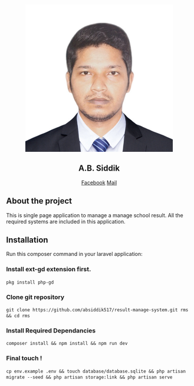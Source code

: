 <p align="center"><a href="https://laravel.com" target="_blank">
<img src="https://github.com/absiddik517/about/blob/main/600x600-80kb.jpg" width="400"></a></p>

<h2 align="center">
  A.B. Siddik
</h2>

<p align="center">
<a href="https://facebook.com/absiddik.u" target="_blank">Facebook</a>
<a href="mailto:absiddik517@gmail.com">Mail</a>
</p>

## About the project

This is single page application to manage a manage school result. All the required systems are included in this application. 

## Installation

Run this composer command in your laravel application:

### Install ext-gd extension first.
```
pkg install php-gd
```

### Clone git repository 
```
git clone https://github.com/absiddik517/result-manage-system.git rms && cd rms 
```

### Install Required Dependancies
```
composer install && npm install && npm run dev 
```

### Final touch !
```
cp env.example .env && touch database/database.sqlite && php artisan migrate --seed && php artisan storage:link && php artisan serve
```



